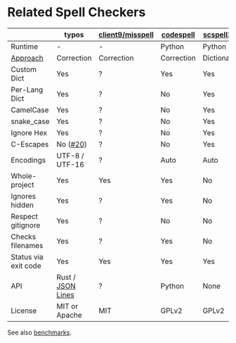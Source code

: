 # Related Spell Checkers

|                | typos                 | [client9/misspell][misspell-go] | [codespell] | [scspell3k] |
|----------------|-----------------------|---------------------------------|-------------|-------------|
| Runtime        | \-                    | \-                              | Python      | Python      |
| [Approach](design.md) | Correction     | Correction                      | Correction  | Dictionary  |
| Custom Dict    | Yes                   | ?                               | Yes         | Yes         |
| Per-Lang Dict  | Yes                   | ?                               | No          | Yes         |
| CamelCase      | Yes                   | ?                               | No          | Yes         |
| snake_case     | Yes                   | ?                               | No          | Yes         |
| Ignore Hex     | Yes                   | ?                               | No          | Yes         |
| C-Escapes      | No ([#20][def-3])     | ?                               | No          | Yes         |
| Encodings      | UTF-8 / UTF-16        | ?                               | Auto        | Auto        |
| Whole-project  | Yes                   | Yes                             | Yes         | No          |
| Ignores hidden | Yes                   | ?                               | Yes         | No          |
| Respect gitignore | Yes                | ?                               | No          | No          |
| Checks filenames | Yes                 | ?                               | Yes         | No          |
| Status via exit code | Yes             | Yes                             | Yes         | Yes         |
| API            | Rust / [JSON Lines]   | ?                               | Python      | None        |
| License        | MIT or Apache         | MIT                             | GPLv2       | GPLv2       |

See also [benchmarks](../benchsuite/runs).

[JSON Lines]: http://jsonlines.org/
[scspell3k]: https://github.com/myint/scspell
[misspell-go]: https://github.com/client9/misspell
[codespell]: https://github.com/codespell-project/codespell
[def-9]: https://github.com/crate-ci/typos/issues/9
[def-14]: https://github.com/crate-ci/typos/issues/14
[def-17]: https://github.com/crate-ci/typos/issues/17
[def-18]: https://github.com/crate-ci/typos/issues/18
[def-3]: https://github.com/crate-ci/typos/issues/3
